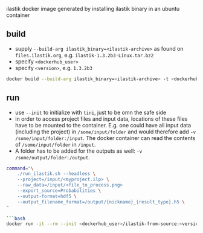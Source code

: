 ilastik docker image generated by installing ilastik binary in an ubuntu container

## build

* supply `--build-arg ilastik_binary=<ilastik-archive>` as found on `files.ilastik.org`, e.g. `ilastik-1.3.2b3-Linux.tar.bz2`
* specify `<dockerhub_user>`
* specify `<version>`, e.g. `1.3.2b3`

```bash
docker build --build-arg ilastik_binary=<ilastik-archive> -t <dockerhub_user>/ilastik-from-binary:<version> .
```

## run

* use `--init` to initialize with `tini`, just to be omn the safe side
* in order to access project files and input data, locations of these files have to be mounted to the container.
  E.g. one could have all input data (including the project) in `/some/input/folder` and would therefore add `-v /some/input/folder:/input`.
  The docker container can read the contents of `/some/input/folder` in `/input`.
* A folder has to be added for the outputs as well: `-v /some/output/folder:/output`.


```bash
command="\
    ./run_ilastik.sh --headless \
    --project=/input/<myproject.ilp> \
    --raw_data=/input/<file_to_process.png>
    --export_source=Probabilities \
    --output-format=hdf5 \
    --output_filename_format=/output/{nickname}_{result_type}.h5 \
"

```bash
docker run -it --rm --init <dockerhub_user>/ilastik-from-source:<version> /bin/bash -c "$command"
    
```
